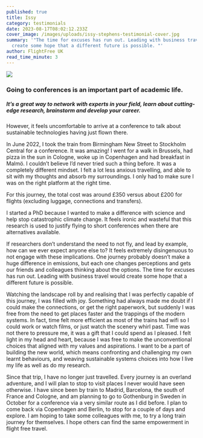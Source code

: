 ```yaml
---
published: true
title: Issy
category: testimonials
date: 2023-08-17T08:02:12.233Z
cover_image: /images/uploads/issy-stephens-testimonial-cover.jpg
summary: '"The time for excuses has run out. Leading with business travel would
  create some hope that a different future is possible. "'
author: FlightFree UK
read_time_minute: 3
---
```

![](/images/uploads/issy-stephens-testimonial-body.jpg)

### Going to conferences is an important part of academic life.

##### It’s a great way to network with experts in your field, learn about cutting-edge research, brainstorm and develop your career.

However, it feels uncomfortable to arrive at a conference to talk about sustainable technologies having just flown there.  

In June 2022, I took the train from Birmingham New Street to Stockholm Central for a conference. It was amazing! I went for a walk in Brussels, had pizza in the sun in Cologne, woke up in Copenhagen and had breakfast in Malmö. I couldn’t believe I’d never tried such a thing before. It was a completely different mindset. I felt a lot less anxious travelling, and able to sit with my thoughts and absorb my surroundings. I only had to make sure I was on the right platform at the right time.   

For this journey, the total cost was around £350 versus about £200 for flights (excluding luggage, connections and transfers).  

I started a PhD because I wanted to make a difference with science and help stop catastrophic climate change. It feels ironic and wasteful that this research is used to justify flying to short conferences when there are alternatives available. 

If researchers don’t understand the need to not fly, and lead by example, how can we ever expect anyone else to? It feels extremely disingenuous to not engage with these implications. One journey probably doesn’t make a huge difference in emissions, but each one changes perceptions and gets our friends and colleagues thinking about the options. The time for excuses has run out. Leading with business travel would create some hope that a different future is possible.  

Watching the landscape roll by and realising that I was perfectly capable of this journey, I was filled with joy. Something had always made me doubt if I could make the connections, or get the right paperwork, but suddenly I was free from the need to get places faster and the trappings of the modern systems. In fact, time felt more efficient as most of the trains had wifi so I could work or watch films, or just watch the scenery whirl past. Time was not there to pressure me, it was a gift that I could spend as I pleased. I felt light in my head and heart, because I was free to make the unconventional choices that aligned with my values and aspirations. I want to be a part of building the new world, which means confronting and challenging my own learnt behaviours, and weaving sustainable systems choices into how I live my life as well as do my research. 

Since that trip, I have no longer just travelled. Every journey is an overland adventure, and I will plan to stop to visit places I never would have seen otherwise. I have since been by train to Madrid, Barcelona, the south of France and Cologne, and am planning to go to Gothenburg in Sweden in October for a conference via a very similar route as I did before. I plan to come back via Copenhagen and Berlin, to stop for a couple of days and explore. I am hoping to take some colleagues with me, to try a long train journey for themselves. I hope others can find the same empowerment in flight free travel.